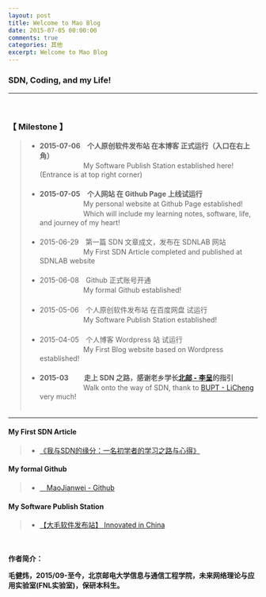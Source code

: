 ```yaml
---
layout: post
title: Welcome to Mao Blog
date: 2015-07-05 00:00:00
comments: true
categories: 其他
excerpt: Welcome to Mao Blog
---
```


### **SDN, Coding, and my Life!**

------
  <br />

### 【 Milestone 】

> * **2015-07-06　个人原创软件发布站 在本博客 正式运行（入口在右上角）**  <br />
　　 　　　　My Software Publish Station established here! (Entrance is at top right corner)  <br />
　
> * **2015-07-05　个人网站 在 Github Page 上线试运行**  <br />
　　　 　　　My personal website at Github Page established!  <br />
　　　 　　　Which will include my learning notes, software, life, and journey of my heart!  <br />
　
> * 2015-06-29　第一篇 SDN 文章成文，发布在 SDNLAB 网站  <br />
　　　　 　　My First SDN Article completed and published at SDNLAB website  <br />
　
> * 2015-06-08　Github 正式账号开通  <br />
　　　　 　　My formal Github established!  <br />
　
> * 2015-05-06　个人原创软件发布站 在百度网盘 试运行  <br />
　　 　　　　My Software Publish Station established!  <br />
　
> * 2015-04-05　个人博客 Wordpress 站 试运行  <br />
　　　 　　　My First Blog website based on Wordpress established!  <br />
　
> * **2015-03　 　走上 SDN 之路，感谢老乡学长[北邮 - 李呈](http://www.muzixing.com/)的指引**   <br />
　　　　 　　Walk onto the way of SDN, thank to [BUPT - LiCheng](http://www.muzixing.com/) very much!  <br />
　

------

#### My First SDN Article
> * [《我与SDN的缘分：一名初学者的学习之路与心得》](http://www.sdnlab.com/12252.html)

#### My formal Github
> * [　MaoJianwei - Github](https://github.com/MaoJianwei)

#### My Software Publish Station
> * [【大毛软件发布站】 Innovated in China](http://pan.baidu.com/s/1jGIMn8E)

　　

**作者简介：**

**毛健炜，2015/09-至今，北京邮电大学信息与通信工程学院，未来网络理论与应用实验室(FNL实验室)，保研本科生。**
